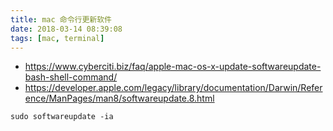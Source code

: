 ```yaml
---
title: mac 命令行更新软件
date: 2018-03-14 08:39:08
tags: [mac, terminal]
---
```




* <https://www.cyberciti.biz/faq/apple-mac-os-x-update-softwareupdate-bash-shell-command/>
* <https://developer.apple.com/legacy/library/documentation/Darwin/Reference/ManPages/man8/softwareupdate.8.html>

`sudo softwareupdate -ia`